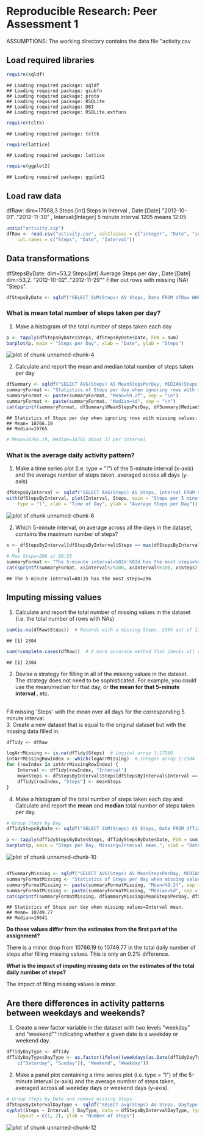 Reproducible Research: Peer Assessment 1
========================================
ASSUMPTIONS: The working directory contains the data file "activity.csv

## Load required libraries

```r
require(sqldf)
```

```
## Loading required package: sqldf
## Loading required package: gsubfn
## Loading required package: proto
## Loading required package: RSQLite
## Loading required package: DBI
## Loading required package: RSQLite.extfuns
```

```r
require(tcltk)
```

```
## Loading required package: tcltk
```

```r
require(lattice)
```

```
## Loading required package: lattice
```

```r
require(ggplot2)
```

```
## Loading required package: ggplot2
```

## Load raw data
dfRaw: dim=17568,3
       Steps:[int] Steps in Interval
     , Date:[Date] "2012-10-01".."2012-11-30"
     , Interval:[Integer] 5 minute interval 1205 means 12:05  

```r
unzip("activity.zip")
dfRaw <- read.csv("activity.csv", colClasses = c("integer", "Date", "integer"), 
    col.names = c("Steps", "Date", "Interval"))
```

## Data transformations
dfStepsByDate: dim=53,2
      Steps:[int] Average Steps per day
    , Date:[Date] dim=53,2. "2012-10-02".."2012-11-29""
Filter out rows with missing (NA) "Steps".

```r
dfStepsByDate <- sqldf("SELECT SUM(Steps) AS Steps, Date FROM dfRaw WHERE Steps IS NOT NULL GROUP BY Date;")
```

### What is mean total number of steps taken per day?
1.    Make a histogram of the total number of steps taken each day

```r
p <- tapply(dfStepsByDate$Steps, dfStepsByDate$Date, FUN = sum)
barplot(p, main = "Steps per Day", xlab = "Date", ylab = "Steps")
```

![plot of chunk unnamed-chunk-4](figure/unnamed-chunk-4.png) 


2.    Calculate and report the mean and median total number of steps taken per day

```r
dfSummary <- sqldf("SELECT AVG(Steps) AS MeanStepsPerDay, MEDIAN(Steps) AS MedianStepsPerDay FROM dfStepsByDate;")
summaryFormat <- "Statistics of Steps per day when ignoring rows with missing values:"
summaryFormat <- paste(summaryFormat, "Mean=%9.2f", sep = "\n")
summaryFormat <- paste(summaryFormat, "Median=%d", sep = "\n")
cat(sprintf(summaryFormat, dfSummary$MeanStepsPerDay, dfSummary$MedianStepsPerDay))
```

```
## Statistics of Steps per day when ignoring rows with missing values:
## Mean= 10766.19
## Median=10765
```

```r
# Mean=10766.19, Median=10765 about 37 per interval
```

### What is the average daily activity pattern?
1.    Make a time series plot (i.e. type = "l") of the 5-minute interval (x-axis) and the average number of steps taken, averaged across all days (y-axis)

```r
dfStepsByInterval <- sqldf("SELECT AVG(Steps) AS Steps, Interval FROM dfRaw WHERE Steps IS NOT NULL GROUP BY Interval;")  # dim=288,2
with(dfStepsByInterval, plot(Interval, Steps, main = "Steps per 5 minute Interval", 
    type = "l", xlab = "Time of Day", ylab = "Average Steps per Day"))
```

![plot of chunk unnamed-chunk-6](figure/unnamed-chunk-6.png) 

2.    Which 5-minute interval, on average across all the days in the dataset, contains the maximum number of steps?

```r
x <- dfStepsByInterval[dfStepsByInterval$Steps == max(dfStepsByInterval$Steps), 
    ]
# Max Steps=206 at 08:35
summaryFormat <- "The 5-minute interval=%02d:%02d has the most steps=%d"
cat(sprintf(summaryFormat, x$Interval%/%100, x$Interval%%100, x$Steps))
```

```
## The 5-minute interval=08:35 has the most steps=206
```

## Imputing missing values
1.    Calculate and report the total number of missing values in the dataset (i.e. the total number of rows with NAs)

```r
sum(is.na(dfRaw$Steps))  # Records with a missing Steps. 2304 out of 17568
```

```
## [1] 2304
```

```r
sum(!complete.cases(dfRaw))  # A more accurate method that checks all columns.
```

```
## [1] 2304
```

2.    Devise a strategy for filling in all of the missing values in the dataset. The strategy does not need to be sophisticated. For example, you could use the mean/median for that day, or <b>the mean for that 5-minute interval </b>, etc.
<br/>
Fill missing 'Steps' with the mean over all days for the corresponding 5 minute interval.
<br/>
3.    Create a new dataset that is equal to the original dataset but with the missing data filled in.

```r
dfTidy <- dfRaw

logArrMissing <- is.na(dfTidy$Steps)  # Logical array 1:17568
intArrMissingRowIndex <- which(logArrMissing)  # Integer array 1:2304
for (rowIndex in intArrMissingRowIndex) {
    Interval <- dfTidy[rowIndex, "Interval"]
    meanSteps <- dfStepsByInterval$Steps[dfStepsByInterval$Interval == Interval]
    dfTidy[rowIndex, "Steps"] <- meanSteps
}
```

4.    Make a histogram of the total number of steps taken each day and Calculate 
and report the <b>mean</b> and <b>median</b> total number of steps taken per day. 

```r
# Group Steps by Day
dfTidyStepsByDate <- sqldf("SELECT SUM(Steps) AS Steps, Date FROM dfTidy GROUP BY Date;")

p <- tapply(dfTidyStepsByDate$Steps, dfTidyStepsByDate$Date, FUN = sum)
barplot(p, main = "Steps per Day. Missing=Interval mean.", xlab = "Date", ylab = "Steps")
```

![plot of chunk unnamed-chunk-10](figure/unnamed-chunk-10.png) 

```r

dfSummaryMissing <- sqldf("SELECT AVG(Steps) AS MeanStepsPerDay, MEDIAN(Steps) AS MedianStepsPerDay FROM dfTidyStepsByDate;")
summaryFormatMissing <- "Statistics of Steps per day when missing values=Interval mean."
summaryFormatMissing <- paste(summaryFormatMissing, "Mean=%9.2f", sep = "\n")
summaryFormatMissing <- paste(summaryFormatMissing, "Median=%d", sep = "\n")
cat(sprintf(summaryFormatMissing, dfSummaryMissing$MeanStepsPerDay, dfSummaryMissing$MedianStepsPerDay))
```

```
## Statistics of Steps per day when missing values=Interval mean.
## Mean= 10749.77
## Median=10641
```

<b>Do these values differ from the estimates from the first part of the assignment?</b>
<p/>
There is a minor drop from 10766.19 to 10749.77 in the total daily number of steps after filling missing values. This is only an 0.2% difference.
<p/>
<b>What is the impact of imputing missing data on the estimates of the total daily number of steps?</b>
<p/>
The impact of filing missing values is minor.
<br/>

## Are there differences in activity patterns between weekdays and weekends?
1.    Create a new factor variable in the dataset with two levels "weekday" and "weekend"" 
indicating whether a given date is a weekday or weekend day.

```r
dfTidyDayType <- dfTidy
dfTidyDayType$DayType <- as.factor(ifelse((weekdays(as.Date(dfTidyDayType$Date)) %in% 
    c("Saturday", "Sunday")), "Weekend", "Weekday"))
```

2.    Make a panel plot containing a time series plot (i.e. type = "l") 
of the 5-minute interval (x-axis) and the average number of steps taken, 
averaged across all weekday days or weekend days (y-axis). 

```r
# Group Steps by Date and remove missing Steps
dfStepsByIntervalDayType <- sqldf("SELECT avg(Steps) AS Steps, DayType, Interval FROM dfTidyDayType GROUP BY DayType, Interval;")  # dim=288,2
xyplot(Steps ~ Interval | DayType, data = dfStepsByIntervalDayType, type = "l", 
    layout = c(1, 2), ylab = "Number of steps")
```

![plot of chunk unnamed-chunk-12](figure/unnamed-chunk-12.png) 

